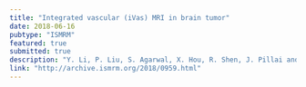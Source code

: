 ```yaml
---
title: "Integrated vascular (iVas) MRI in brain tumor"
date: 2018-06-16
pubtype: "ISMRM"
featured: true
submitted: true
description: "Y. Li, P. Liu, S. Agarwal, X. Hou, R. Shen, J. Pillai and H. Lu."
link: "http://archive.ismrm.org/2018/0959.html"
---
```

